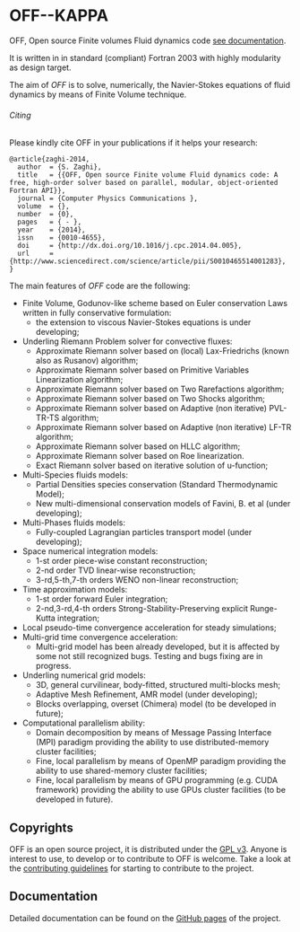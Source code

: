 # OFF--KAPPA

OFF, Open source Finite volumes Fluid dynamics code [see documentation](http://szaghi.github.com/OFF/index.html).

It is written in in standard (compliant) Fortran 2003 with highly modularity as design target.

The aim of _OFF_ is to solve, numerically, the Navier-Stokes equations of fluid dynamics by means of Finite Volume technique.

###### Citing

Please kindly cite OFF in your publications if it helps your research:

~~~
@article{zaghi-2014,
  author  = {S. Zaghi},
  title   = {{OFF, Open source Finite volume Fluid dynamics code: A free, high-order solver based on parallel, modular, object-oriented Fortran API}},
  journal = {Computer Physics Communications },
  volume  = {},
  number  = {0},
  pages   = { - },
  year    = {2014},
  issn    = {0010-4655},
  doi     = {http://dx.doi.org/10.1016/j.cpc.2014.04.005},
  url     = {http://www.sciencedirect.com/science/article/pii/S0010465514001283},
}
~~~

The main features of _OFF_ code are the following:
* Finite Volume, Godunov-like scheme based on Euler conservation Laws written in fully conservative formulation:
    - the extension to viscous Navier-Stokes equations is under developing;
* Underling Riemann Problem solver for convective fluxes:
    - Approximate Riemann solver based on (local) Lax-Friedrichs (known also as Rusanov) algorithm;
    - Approximate Riemann solver based on Primitive Variables Linearization algorithm;
    - Approximate Riemann solver based on Two Rarefactions algorithm;
    - Approximate Riemann solver based on Two Shocks algorithm;
    - Approximate Riemann solver based on Adaptive (non iterative) PVL-TR-TS algorithm;
    - Approximate Riemann solver based on Adaptive (non iterative) LF-TR algorithm;
    - Approximate Riemann solver based on HLLC algorithm;
    - Approximate Riemann solver based on Roe linearization.
    - Exact Riemann solver based on iterative solution of u-function;
* Multi-Species fluids models:
    - Partial Densities species conservation (Standard Thermodynamic Model);
    - New multi-dimensional conservation models of Favini, B. et al (under developing);
* Multi-Phases fluids models:
    - Fully-coupled Lagrangian particles transport model (under developing);
* Space numerical integration models:
    - 1-st order piece-wise constant reconstruction;
    - 2-nd order TVD linear-wise reconstruction;
    - 3-rd,5-th,7-th orders WENO non-linear reconstruction;
* Time approximation models:
    - 1-st order forward Euler integration;
    - 2-nd,3-rd,4-th orders Strong-Stability-Preserving explicit Runge-Kutta integration;
* Local pseudo-time convergence acceleration for steady simulations;
* Multi-grid time convergence acceleration:
    - Multi-grid model has been already developed, but it is affected by some not still recognized bugs. Testing and bugs fixing
      are in progress.
* Underling numerical grid models:
    - 3D, general curvilinear, body-fitted, structured multi-blocks mesh;
    - Adaptive Mesh Refinement, AMR model (under developing);
    - Blocks overlapping, overset (Chimera) model (to be developed in future);
* Computational parallelism ability:
    - Domain decomposition by means of Message Passing Interface (MPI) paradigm providing the ability to use distributed-memory
      cluster facilities;
    - Fine, local parallelism by means of OpenMP paradigm providing the ability to use shared-memory cluster facilities;
    - Fine, local parallelism by means of GPU programming (e.g. CUDA framework) providing the ability to use GPUs cluster
      facilities (to be developed in future).

## Copyrights

OFF is an open source project, it is distributed under the [GPL v3](http://www.gnu.org/licenses/gpl-3.0.html). Anyone is interest to use, to develop or to contribute to OFF is welcome. Take a look at the [contributing guidelines](CONTRIBUTING.md) for starting to contribute to the project.

## Documentation

Detailed documentation can be found on the [GitHub pages](http://szaghi.github.com/OFF/index.html) of the project.
